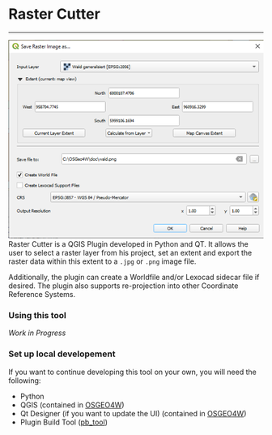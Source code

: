 # Raster Cutter
***

![](docs/screenshot.png)
Raster Cutter is a QGIS Plugin developed in Python and QT. It allows the user to select a raster layer from his project, set an extent and export the raster data within this extent to a `.jpg` or `.png` image file. 

Additionally, the plugin can create a Worldfile and/or Lexocad sidecar file if desired. The plugin also supports re-projection into other Coordinate Reference Systems.

### Using this tool

*Work in Progress*

### Set up local developement

If you want to continue developing this tool on your own, you will need the following:
* Python
* QGIS (contained in [OSGEO4W](https://www.osgeo.org/projects/osgeo4w/))
* Qt Designer (if you want to update the UI) (contained in [OSGEO4W](https://www.osgeo.org/projects/osgeo4w/))
* Plugin Build Tool ([pb_tool](https://g-sherman.github.io/plugin_build_tool/))

